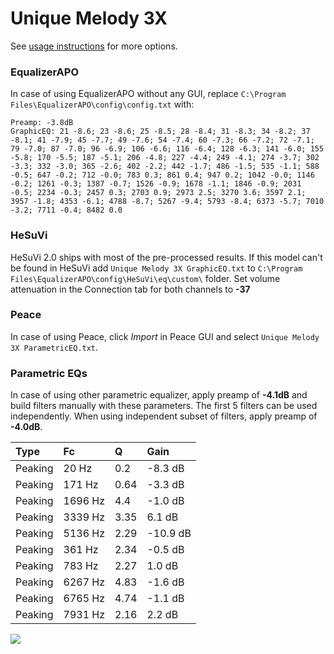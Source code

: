 # Unique Melody 3X
See [usage instructions](https://github.com/jaakkopasanen/AutoEq#usage) for more options.

### EqualizerAPO
In case of using EqualizerAPO without any GUI, replace `C:\Program Files\EqualizerAPO\config\config.txt`
with:
```
Preamp: -3.8dB
GraphicEQ: 21 -8.6; 23 -8.6; 25 -8.5; 28 -8.4; 31 -8.3; 34 -8.2; 37 -8.1; 41 -7.9; 45 -7.7; 49 -7.6; 54 -7.4; 60 -7.3; 66 -7.2; 72 -7.1; 79 -7.0; 87 -7.0; 96 -6.9; 106 -6.6; 116 -6.4; 128 -6.3; 141 -6.0; 155 -5.8; 170 -5.5; 187 -5.1; 206 -4.8; 227 -4.4; 249 -4.1; 274 -3.7; 302 -3.3; 332 -3.0; 365 -2.6; 402 -2.2; 442 -1.7; 486 -1.5; 535 -1.1; 588 -0.5; 647 -0.2; 712 -0.0; 783 0.3; 861 0.4; 947 0.2; 1042 -0.0; 1146 -0.2; 1261 -0.3; 1387 -0.7; 1526 -0.9; 1678 -1.1; 1846 -0.9; 2031 -0.5; 2234 -0.3; 2457 0.3; 2703 0.9; 2973 2.5; 3270 3.6; 3597 2.1; 3957 -1.8; 4353 -6.1; 4788 -8.7; 5267 -9.4; 5793 -8.4; 6373 -5.7; 7010 -3.2; 7711 -0.4; 8482 0.0
```

### HeSuVi
HeSuVi 2.0 ships with most of the pre-processed results. If this model can't be found in HeSuVi add
`Unique Melody 3X GraphicEQ.txt` to `C:\Program Files\EqualizerAPO\config\HeSuVi\eq\custom\` folder.
Set volume attenuation in the Connection tab for both channels to **-37**

### Peace
In case of using Peace, click *Import* in Peace GUI and select `Unique Melody 3X ParametricEQ.txt`.

### Parametric EQs
In case of using other parametric equalizer, apply preamp of **-4.1dB** and build filters manually
with these parameters. The first 5 filters can be used independently.
When using independent subset of filters, apply preamp of **-4.0dB**.

| Type    | Fc      |    Q | Gain     |
|:--------|:--------|:-----|:---------|
| Peaking | 20 Hz   | 0.2  | -8.3 dB  |
| Peaking | 171 Hz  | 0.64 | -3.3 dB  |
| Peaking | 1696 Hz | 4.4  | -1.0 dB  |
| Peaking | 3339 Hz | 3.35 | 6.1 dB   |
| Peaking | 5136 Hz | 2.29 | -10.9 dB |
| Peaking | 361 Hz  | 2.34 | -0.5 dB  |
| Peaking | 783 Hz  | 2.27 | 1.0 dB   |
| Peaking | 6267 Hz | 4.83 | -1.6 dB  |
| Peaking | 6765 Hz | 4.74 | -1.1 dB  |
| Peaking | 7931 Hz | 2.16 | 2.2 dB   |

![](https://raw.githubusercontent.com/jaakkopasanen/AutoEq/master/results/innerfidelity/sbaf-serious/Unique%20Melody%203X/Unique%20Melody%203X.png)